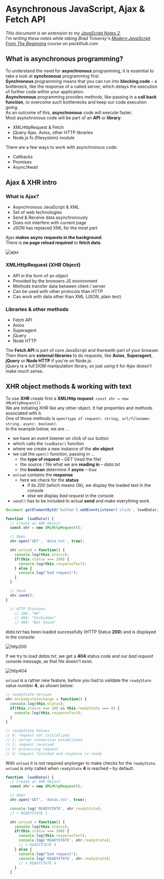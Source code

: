 # Asynchronous JavaScript, Ajax & Fetch API

*This document is an extension to my [JavaScript Notes 2](https://github.com/HeikoKramer/webDev/blob/main/javascript_notes_2.md). <br>
I'm writing these notes while taking Brad Traversy's [Modern JavaScript From The Beginning](https://subscription.packtpub.com/video/web-development/9781789539509/p1) course on packthub.com* 

## What is asynchronous programming?
To understand the need for **asynchronous** programming, it is essential to take a look at **synchronous** programming first. <br>
**Synchronous** programming means that you can run into **blocking code** – a bottleneck, like the response of a called server, which delays the execution of further code within your application. <br>
**Asynchronous** programming provides methods, like passing in a **call back function**, to overcome such bottlenecks and keep our code execution going. <br>
As an outcome of this, **asynchronous** code will execute faster. <br>
Most asynchronous code will be part of an **API** or **library**: <br>
* XMLHttpRequest & Fetch
* jQuery Ajax, Axios, other HTTP libraries
* Node.js fs (filesystem) module

There are a few ways to work with asynchronous code: <br>
* Callbacks
* Promises
* Async/Await

## Ajax & XHR intro
### What is **Ajax**?
* Asynchronous JavaScript & XML
* Set of web technologies
* Send & Receive data asynchronously
* Does not interfere with current page
* JSON has replaced XML for the most part

Ajax **makes async requests in the background**. <br>
There is **no page reload required** to **fetch data**. <br>

![ajax](/images/ajax.png)

### XMLHttpRequest (XHR Object)
* API in the form of an object
* Provided by the browsers JS environment
* Methods transfer data between client / server
* Can be used with other protocols than HTTP
* Can work with data other than XML (JSON, plain text)

### Libraries & other methods
* Fetch API
* Axios
* Superagent
* jQuery
* Node HTTP

The **Fetch API** is part of core JavaScript and therewith part of your browser. <br>
Then there are **external libraries** to do requests, like **Axios**, **Superagent**, **jQuery** or **Node HTTP** if you're on Node.js. <br>
jQuery is a full DOM manipulation library, so just using it for Ajax doesn't make much sense. <br>

## XHR object methods & working with text
To use **XHR** create first a **XMLHttp request**: `const xhr = new XMLHttpRequest()` <br>
We are initiating XHR like any other object. It hat properties and methods associated with it. <br>
One of those methods is `open(type of request: string, url/filename: string, async: boolean)`. <br>
In the example below, we are … <br>
* we have an event listener on click of our button
* which calls the `loadData()` function  
* where we create a new instance of the **xhr object**
* we call the `open()` function, passing in …
  * the **type of request** – *GET* (read the file)
  * the source / file what we are **reading in** – *data.txt*
  * the **boolean** determine if **async** – *true*
* `onload` contains the **response**
  * here we check for the **status**  
    * if its *200* (which means *Ok*), we display the loaded text in the console
    * else we display *bad request* in the console
* `send()` has to be included to actual **send** and make everything work

```js
document.getElementById('button').addEventListener('click', loadData);

function  loadData() {
  // Create an XHR Object
  const xhr = new XMLHttpRequest();

  // Open
  xhr.open('GET', 'data.txt', true);

  xhr.onload = function() {
    console.log(this.status);
    if(this.status === 200) {
      console.log(this.responseText);
    } else {
      console.log("bad request");
    }
  }

  // Send
  xhr.send();
}

  // HTTP Statuses
    // 200: "OK"
    // 403: "Forbidden"
    // 404: "Not Found"
```

*data.txt* has been loaded successfully (HTTP Status **200**) and is displayed in the console: <br>

![http200](/images/http200.gif)

If we try to load *datas.txt*, we get a **404** status code and our *bad request* console message, as that file doesn't exist. <br>

![http404](/images/http404.gif)

`onload` is a rather new feature, before you had to validate the `readyState` value number **4**, as shown below: <br>

```js
// readyState Version
xhr.onreadystatechange = function() {
  console.log(this.status);
  if(this.status === 200 && this.readyState === 4) {
    console.log(this.responseText);
  }
}

// readyState Values
// 0: request not initialized
// 1: server connection established
// 2: request received
// 3: processing request
// 4: request finished and response is ready
```

With `onload` it is not required anylonger to make checks for the `readyState`. <br>
`onload` is only called when `readyState` **4** is reached – by default. <br>

```js
function  loadData() {
  // Create an XHR Object
  const xhr = new XMLHttpRequest();

  // Open
  xhr.open('GET', 'datas.txt', true);

  console.log('READYSTATE', xhr.readyState);
  // > READYSTATE 1

  xhr.onload = function() {
    console.log(this.status);
    if(this.status === 200) {
      console.log(this.responseText);
      console.log('READYSTATE', xhr.readyState);
      // > READYSTATE 4
    } else {
      console.log("bad request");
      console.log('READYSTATE', xhr.readyState);
      // > READYSTATE 4
    }
  }
```
